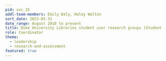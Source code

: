 ```yaml
---
pid: svc_15
addl-team-members: Emily Daly, Haley Walton
sort_date: 2023-05-31
date_range: August 2018 to present
title: Duke University Libraries student user research groups (Student Experience Panel, Undergraduate Advisory Board, Graduate & Professional Student Advisory Board)
role: Coordinator
theme: 
  - leadership
  - research-and-assessment
featured: true
---
```


